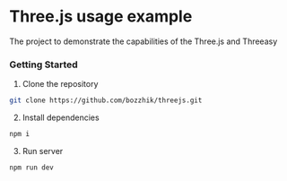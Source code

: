 # Three.js usage example

The project to demonstrate the capabilities of the Three.js and Threeasy

### Getting Started

1. Clone the repository

```bash
git clone https://github.com/bozzhik/threejs.git
```

2. Install dependencies

```bash
npm i
```

3. Run server

```bash
npm run dev
```
